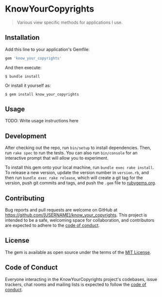 # KnowYourCopyrights

> Various view specific methods for applications I use.

## Installation

Add this line to your application's Gemfile:

```ruby
gem 'know_your_copyrights'
```

And then execute:

    $ bundle install

Or install it yourself as:

    $ gem install know_your_copyrights

## Usage

TODO: Write usage instructions here

## Development

After checking out the repo, run `bin/setup` to install dependencies. Then, run `rake spec` to run the tests. You can also run `bin/console` for an interactive prompt that will allow you to experiment.

To install this gem onto your local machine, run `bundle exec rake install`. To release a new version, update the version number in `version.rb`, and then run `bundle exec rake release`, which will create a git tag for the version, push git commits and tags, and push the `.gem` file to [rubygems.org](https://rubygems.org).

## Contributing

Bug reports and pull requests are welcome on GitHub at https://github.com/[USERNAME]/know_your_copyrights. This project is intended to be a safe, welcoming space for collaboration, and contributors are expected to adhere to the [code of conduct](https://github.com/[USERNAME]/know_your_copyrights/blob/master/CODE_OF_CONDUCT.md).


## License

The gem is available as open source under the terms of the [MIT License](https://opensource.org/licenses/MIT).

## Code of Conduct

Everyone interacting in the KnowYourCopyrights project's codebases, issue trackers, chat rooms and mailing lists is expected to follow the [code of conduct](https://github.com/[USERNAME]/know_your_copyrights/blob/master/CODE_OF_CONDUCT.md).
